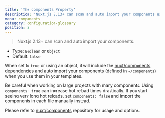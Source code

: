 ```yaml
---
title: 'The components Property'
description: 'Nuxt.js 2.13+ can scan and auto import your components using @nuxt/components module'
menu: components
category: configuration-glossary
position: 5
---
```


> Nuxt.js 2.13+ can scan and auto import your components.

- Type: `Boolean` or `Object`
- Default: `false`

When set to `true` or using an object, it will include the [nuxt/components](https://github.com/nuxt/components) dependencies and auto import your components (defined in `~/components`) when you use them in your templates.

Be careful when working on large projects with many components. Using `components: true` can increase hot reload times drastically. 
If you start seeing very long hot reloads, set `components: false` and import the components in each file manually instead.

<base-alert type="info">

Please refer to [nuxt/components](https://github.com/nuxt/components) repository for usage and options.

</base-alert>
